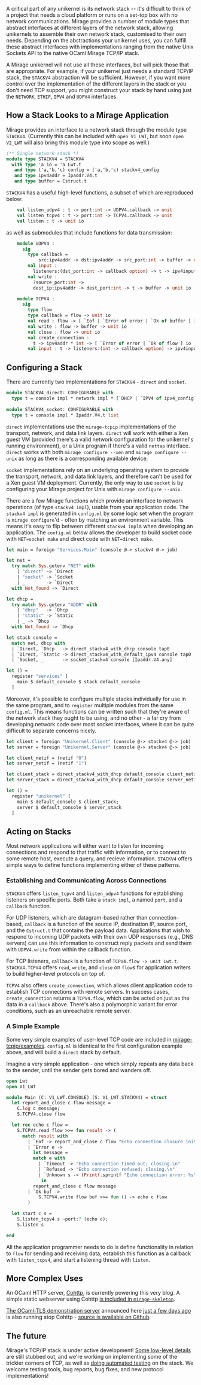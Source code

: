 A critical part of any unikernel is its network stack -- it's difficult to think of a project that needs a cloud platform or runs on a set-top box with no network communications. Mirage provides a number of module types that abstract interfaces at different layers of the network stack, allowing unikernels to assemble their own network stack, customised to their own needs. Depending on the abstractions your unikernel uses, you can fulfill these abstract interfaces with implementations ranging from the native Unix Sockets API to the native OCaml Mirage TCP/IP stack.

A Mirage unikernel will not use all these interfaces, but will pick those that are appropriate. For example, if your unikernel just needs a standard TCP/IP stack, the `STACKV4` abstraction will be sufficient. However, if you want more control over the implementation of the different layers in the stack or you don't need TCP support, you might construct your stack by hand using just the `NETWORK`, `ETHIF`, `IPV4` and `UDPV4` interfaces.

## How a Stack Looks to a Mirage Application

Mirage provides an interface to a network stack through the module type `STACKV4`.  (Currently this can be included with `open V1_LWT`, but soon `open V2_LWT` will also bring this module type into scope as well.)

```OCaml
(** Single network stack *)                                                     
module type STACKV4 = STACKV4                                                   
  with type 'a io = 'a Lwt.t                                                    
   and type ('a,'b,'c) config = ('a,'b,'c) stackv4_config                       
   and type ipv4addr = Ipaddr.V4.t                                              
   and type buffer = Cstruct.t 
```

`STACKV4` has a useful high-level functions, a subset of which are reproduced below:

```OCaml
    val listen_udpv4 : t -> port:int -> UDPV4.callback -> unit
    val listen_tcpv4 : t -> port:int -> TCPV4.callback -> unit
    val listen : t -> unit io
```

as well as submodules that include functions for data transmission:

```OCaml
    module UDPV4 :
      sig
        type callback =
            src:ipv4addr -> dst:ipv4addr -> src_port:int -> buffer -> unit io
        val input :
          listeners:(dst_port:int -> callback option) -> t -> ipv4input
        val write :
          ?source_port:int ->
          dest_ip:ipv4addr -> dest_port:int -> t -> buffer -> unit io
```

```OCaml
    module TCPV4 :
      sig
        type flow
        type callback = flow -> unit io
        val read : flow -> [ `Eof | `Error of error | `Ok of buffer ] io
        val write : flow -> buffer -> unit io
        val close : flow -> unit io
        val create_connection :
          t -> ipv4addr * int -> [ `Error of error | `Ok of flow ] io
        val input : t -> listeners:(int -> callback option) -> ipv4input
```

## Configuring a Stack

There are currently two implementations for `STACKV4` - `direct` and `socket`.

```OCaml
module STACKV4_direct: CONFIGURABLE with                                        
  type t = console impl * network impl * [`DHCP | `IPV4 of ipv4_config]         
                                                                                
module STACKV4_socket: CONFIGURABLE with                                        
  type t = console impl * Ipaddr.V4.t list  
```

`direct` implementations use the `mirage-tcpip` implementations of the transport, network, and data link layers.
`direct` will work with either a Xen guest VM (provided there's a valid network configuration for the unikernel's running environment), or a Unix program if there's a valid `nettap` interface.  `direct` works with both `mirage configure --xen` and `mirage configure --unix` as long as there is a corresponding available device.

`socket` implementations rely on an underlying operating system to provide the transport, network, and data link layers, and therefore can't be used for a Xen guest VM deployment.  Currently, the only way to use `socket` is by configuring your Mirage project for Unix with `mirage configure --unix`.

There are a few Mirage functions which provide an interface to network operations (of type `stackv4 impl`), usable from your application code.  The `stackv4 impl` is generated in `config.ml` by some logic set when the program is `mirage configure`'d - often by matching an environment variable.  This means it's easy to flip between different `stackv4 impl`s when developing an application.  The `config.ml` below allows the developer to build socket code with `NET=socket make` and direct code with `NET=direct make`.

```OCaml
let main = foreign "Services.Main" (console @-> stackv4 @-> job)

let net =
  try match Sys.getenv "NET" with
    | "direct" -> `Direct
    | "socket" -> `Socket
    | _        -> `Direct
  with Not_found -> `Direct

let dhcp =
  try match Sys.getenv "ADDR" with
    | "dhcp"   -> `Dhcp
    | "static" -> `Static
    | _ -> `Dhcp
  with Not_found -> `Dhcp

let stack console =
  match net, dhcp with
  | `Direct, `Dhcp   -> direct_stackv4_with_dhcp console tap0
  | `Direct, `Static -> direct_stackv4_with_default_ipv4 console tap0
  | `Socket, _       -> socket_stackv4 console [Ipaddr.V4.any]

let () =
  register "services" [
    main $ default_console $ stack default_console
  ]
```

Moreover, it's possible to configure multiple stacks individually for use in the same program, and to `register` multiple modules from the same `config.ml`.  This means functions can be written such that they're aware of the network stack they ought to be using, and no other - a far cry from developing network code over most socket interfaces, where it can be quite difficult to separate concerns nicely.

```OCaml
let client = foreign "Unikernel.Client" (console @-> stackv4 @-> job)
let server = foreign "Unikernel.Server" (console @-> stackv4 @-> job) 

let client_netif = (netif "0")
let server_netif = (netif "1") 

let client_stack = direct_stackv4_with_dhcp default_console client_netif
let server_stack = direct_stackv4_with_dhcp default_console server_netif

let () = 
  register "unikernel" [
    main $ default_console $ client_stack;
    server $ default_console $ server_stack 
  ]

```

## Acting on Stacks

Most network applications will either want to listen for incoming connections and respond to that traffic with information, or to connect to some remote host, execute a query, and recieve information.  `STACKV4` offers simple ways to define functions implementing either of these patterns.

### Establishing and Communicating Across Connections

`STACKV4` offers `listen_tcpv4` and `listen_udpv4` functions for establishing listeners on specific ports.  Both take a `stack impl`, a named `port`, and a `callback` function.  

For UDP listeners, which are datagram-based rather than connection-based, `callback` is a function of the source IP, destination IP, source port, and the `Cstruct.t` that contains the payload data.  Applications that wish to respond to incoming UDP packets with their own UDP responses (e.g., DNS servers) can use this information to construct reply packets and send them with `UDPV4.write` from within the callback function.

For TCP listeners, `callback` is a function of `TCPV4.flow -> unit Lwt.t`.  `STACKV4.TCPV4` offers `read`, `write`, and `close` on `flow`s for application writers to build higher-level protocols on top of. 

`TCPV4` also offers `create_connection`, which allows client application code to establish TCP connections with remote servers.  In success cases, `create_connection` returns a `TCPV4.flow`, which can be acted on just as the data in a `callback` above.  There's also a polymorphic variant for error conditions, such as an unreachable remote server.

### A Simple Example

Some very simple examples of user-level TCP code are included in [mirage-tcpip/examples](https://github.com/mirage/mirage-tcpip/tree/master/examples).  `config.ml` is identical to the first configuration example above, and will build a `direct` stack by default.

Imagine a very simple application - one which simply repeats any data back to the sender, until the sender gets bored and wanders off.

```OCaml
open Lwt
open V1_LWT

module Main (C: V1_LWT.CONSOLE) (S: V1_LWT.STACKV4) = struct
  let report_and_close c flow message =
    C.log c message;
    S.TCPV4.close flow

  let rec echo c flow =
    S.TCPV4.read flow >>= fun result -> (
      match result with  
        | `Eof -> report_and_close c flow "Echo connection closure initiated."
        | `Error e -> 
          let message = 
          match e with 
            | `Timeout -> "Echo connection timed out; closing.\n"
            | `Refused -> "Echo connection refused; closing.\n"
            | `Unknown s -> (Printf.sprintf "Echo connection error: %s\n" s)
             in
          report_and_close c flow message
        | `Ok buf ->
            S.TCPV4.write flow buf >>= fun () -> echo c flow
        ) 

  let start c s = 
    S.listen_tcpv4 s ~port:7 (echo c);
    S.listen s

end
```

All the application programmer needs to do is define functionality in relation to `flow` for sending and receiving data, establish this function as a callback with `listen_tcpv4`, and start a listening thread with `listen`.

## More Complex Uses

An OCaml HTTP server, [Cohttp](http://www.github.com/mirage/ocaml-cohttp), is currently powering this very blog.  A simple static webserver using Cohttp [is included in `mirage-skeleton`](https://github.com/mirage/mirage-skeleton/tree/master/static_website).

[The OCaml-TLS demonstration server](https://tls.openmirage.org/) announced here [just a few days ago](http://openmirage.org/blog/introducing-ocaml-tls) is also running atop Cohttp - [source is available on Github](https://github.com/mirleft/tls-demo-server).

## The future

Mirage's TCP/IP stack is under active development!  [Some low-level details](https://github.com/mirage/mirage-tcpip/search?q=TODO&ref=cmdform) are still stubbed out, and we're working on implementing some of the trickier corners of TCP, as well as [doing automated testing](http://somerandomidiot.com/blog/2014/05/22/throwing-some-fuzzy-dice/) on the stack.  We welcome testing tools, bug reports, bug fixes, and new protocol implementations!  
